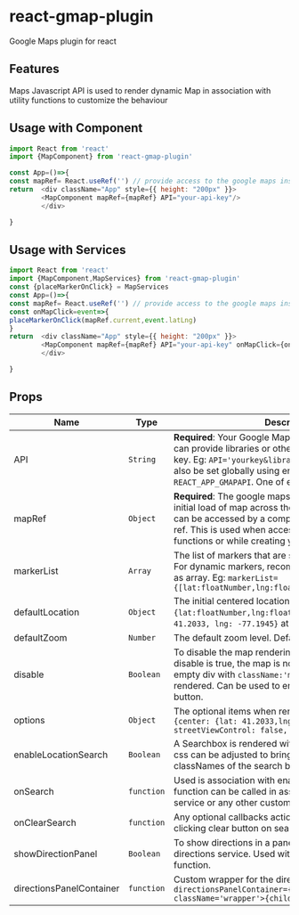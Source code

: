 # react-gmap-plugin
Google Maps plugin for react


## Features
Maps Javascript API is used to render dynamic Map in association with utility functions to customize the behaviour

## Usage with Component

```js
import React from 'react'
import {MapComponent} from 'react-gmap-plugin'

const App=()=>{
const mapRef= React.useRef('') // provide access to the google maps instance anywhere in the component
return  <div className="App" style={{ height: "200px" }}>
        <MapComponent mapRef={mapRef} API="your-api-key"/>
        </div>

}


```
## Usage with Services

```js
import React from 'react'
import {MapComponent,MapServices} from 'react-gmap-plugin'
const {placeMarkerOnClick} = MapServices
const App=()=>{
const mapRef= React.useRef('') // provide access to the google maps instance anywhere in the component
const onMapClick=event=>{
placeMarkerOnClick(mapRef.current,event.latLng)
}
return  <div className="App" style={{ height: "200px" }}>
        <MapComponent mapRef={mapRef} API="your-api-key" onMapClick={onMapClick}/>
        </div>

}


```
## Props

|Name | Type | Description
|---|---|---
API|`String`|**Required**: Your Google Maps API Key. Additionally you can provide libraries or other query params after the key. Eg: `API='yourkey&library=places,geometry'`. Can also be set globally using env variable `REACT_APP_GMAPAPI`. One of either is mandatory
mapRef|`Object`|**Required**: The google maps instance is created on the initial load of map across the application.The instance can be accessed by a component by passign a React ref. This is used when accessing the MapServices functions or while creating your own Services
markerList|`Array`|The list of markers that are shown in the map at a time. For dynamic markers, recommended to keep in a state as array. Eg: ``` markerList={[lat:floatNumber,lng:floatNumber,...anyOtherKeys]}  ```
defaultLocation|`Object`|The initial centered location when map is rendered. `{lat:floatNumber,lng:floatNumber}`. Default:`{lat: 41.2033, lng: -77.1945}` at Pennsylvania.
defaultZoom|`Number`| The default zoom level. Default: `6`
disable|`Boolean`|To disable the map rendering. Default:`false`. When disable is true, the map is not rendered instead an empty div with `className:'map-optional-container'` is rendered. Can be used to enable map on click of a button.
options|`Object`|The optional items when rendering the map. Default: `{center: {lat: 41.2033,lng: -77.1945}, zoom: 6, streetViewControl: false, mapTypeControl: false }`
enableLocationSearch|`Boolean`|A Searchbox is rendered with the map. Default: `false`. css can be adjusted to bring the required UI using the classNames of the search box
onSearch|`function`| Used is association with enableLocationSearch. The function can be called in association with geocode service or any other custom functionalities
onClearSearch|`function`|Any optional callbacks actions. The input is cleared on clicking clear button on search box by default
showDirectionPanel|`Boolean`| To show directions in a panel after calling the directions service. Used with directionsPanelContainer function.
directionsPanelContainer|`function`|Custom wrapper for the directionPanel. Eg: `directionsPanelContainer={(child)=><div className='wrapper'>{child}</div> }`
